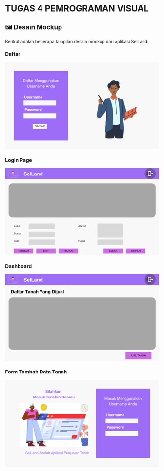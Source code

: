 # TUGAS 4 PEMROGRAMAN VISUAL

## 🖼️ Desain Mockup

Berikut adalah beberapa tampilan desain mockup dari aplikasi SelLand:

### Daftar 
![Dashboard](Design/Daftar.png)

### Login Page
![Login Page](Design/Login.png)

### Dashboard
![Dashboard](Design/Dashboard.png)

### Form Tambah Data Tanah
![Form Tambah Tanah](Design/Manajemen_Tanah.png)



